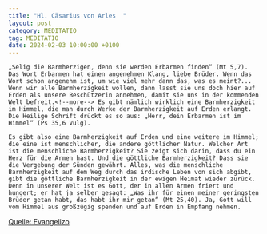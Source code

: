 ```yaml
---
title: "Hl. Cäsarius von Arles  "
layout: post
category: MEDITATIO
tag: MEDITATIO
date: 2024-02-03 10:00:00 +0100
---
```

	„Selig die Barmherzigen, denn sie werden Erbarmen finden“ (Mt 5,7). Das Wort Erbarmen hat einen angenehmen Klang, liebe Brüder. Wenn das Wort schon angenehm ist, um wie viel mehr dann das, was es meint?... Wenn wir alle Barmherzigkeit wollen, dann lasst sie uns doch hier auf Erden als unsere Beschützerin annehmen, damit sie uns in der kommenden  Welt befreit.<!--more--> Es gibt nämlich wirklich eine Barmherzigkeit im Himmel, die man durch Werke der Barmherzigkeit auf Erden erlangt. Die Heilige Schrift drückt es so aus: „Herr, dein Erbarmen ist im Himmel“ (Ps 35,6 Vulg).

	Es gibt also eine Barmherzigkeit auf Erden und eine weitere im Himmel; die eine ist menschlicher, die andere göttlicher Natur. Welcher Art ist die menschliche Barmherzigkeit? Sie zeigt sich darin, dass du ein Herz für die Armen hast. Und die göttliche Barmherzigkeit? Dass sie die Vergebung der Sünden gewährt. Alles, was die menschliche Barmherzigkeit auf dem Weg durch das irdische Leben von sich abgibt, gibt die göttliche Barmherzigkeit in der ewigen Heimat wieder zurück. Denn in unserer Welt ist es Gott, der in allen Armen friert und hungert; er hat ja selber gesagt: „Was ihr für einen meiner geringsten Brüder getan habt, das habt ihr mir getan“ (Mt 25,40). Ja, Gott will vom Himmel aus großzügig spenden und auf Erden in Empfang nehmen.  


[Quelle: Evangelizo](https://evangeliumtagfuertag.org/DE/gospel)